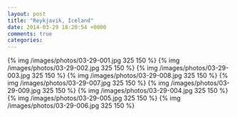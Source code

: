 ```yaml
---
layout: post
title: "Reykjavik, Iceland"
date: 2014-03-29 18:20:54 +0000
comments: true
categories: 
---
```

{% img /images/photos/03-29-001.jpg 325 150 %}
{% img /images/photos/03-29-002.jpg 325 150 %}
{% img /images/photos/03-29-003.jpg 325 150 %}
{% img /images/photos/03-29-008.jpg 325 150 %}
{% img /images/photos/03-29-007.jpg 325 150 %}
{% img /images/photos/03-29-009.jpg 325 150 %}
{% img /images/photos/03-29-004.jpg 325 150 %}
{% img /images/photos/03-29-005.jpg 325 150 %}
{% img /images/photos/03-29-006.jpg 325 150 %}